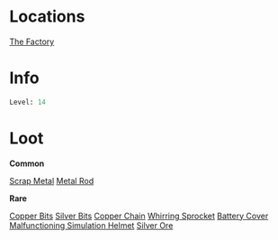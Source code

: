 <!-- TITLE: Protectorator Model I -->

# Locations

[The Factory](factory)

# Info

```perl
Level: 14
```


# Loot

**Common**

[Scrap Metal](scrap-metal)
[Metal Rod](metal-rod)

**Rare**

[Copper Bits](copper-bits)
[Silver Bits](silver-bits)
[Copper Chain](copper-chain)
[Whirring Sprocket](whirring-sprocket)
[Battery Cover](battery-cover)
[Malfunctioning Simulation Helmet](malfunctioning-simulation-helmet)
[Silver Ore](silver-ore)